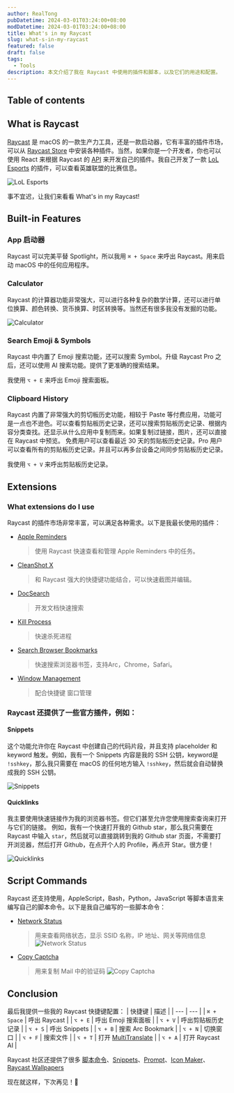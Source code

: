 ```yaml
---
author: RealTong
pubDatetime: 2024-03-01T03:24:00+08:00
modDatetime: 2024-03-01T03:24:00+08:00
title: What's in my Raycast
slug: what-s-in-my-raycast
featured: false
draft: false
tags:
  - Tools
description: 本文介绍了我在 Raycast 中使用的插件和脚本，以及它们的用途和配置。
---
```


## Table of contents

## What is Raycast

[Raycast](https://www.raycast.com/) 是 macOS 的一款生产力工具，还是一款启动器，它有丰富的插件市场，可以从 [Raycast Store](https://www.raycast.com/store) 中安装各种插件。当然，如果你是一个开发者，你也可以使用 React 来根据 Raycast 的 [API](https://developers.raycast.com/) 来开发自己的插件。我自己开发了一款 [LoL Esports](https://github.com/RealTong/lol-esports-for-raycast) 的插件，可以查看英雄联盟的比赛信息。

![LoL Esports](@assets/images/posts/what-in-my-raycast/lol-esports-demo.png)

事不宜迟，让我们来看看 What's in my Raycast!

## Built-in Features

### App 启动器

Raycast 可以完美平替 Spotlight，所以我用 `⌘ + Space` 来呼出 Raycast。用来启动 macOS 中的任何应用程序。

### Calculator

Raycast 的计算器功能非常强大，可以进行各种复杂的数学计算，还可以进行单位换算、颜色转换、货币换算、时区转换等。当然还有很多我没有发掘的功能。

![Calculator](@assets/images/posts/what-in-my-raycast/raycast-calculator.png)

### Search Emoji & Symbols

Raycast 中内置了 Emoji 搜索功能，还可以搜索 Symbol。升级 Raycast Pro 之后，还可以使用 AI 搜索功能。提供了更准确的搜索结果。

我使用 `⌥ + E` 来呼出 Emoji 搜索面板。

### Clipboard History

Raycast 内置了非常强大的剪切板历史功能，相较于 Paste 等付费应用，功能可是一点也不逊色。可以查看剪贴板历史记录，还可以搜索剪贴板历史记录、根据内容分类查找。还显示从什么应用中复制而来。如果复制过链接，图片，还可以直接在 Raycast 中预览。
免费用户可以查看最近 30 天的剪贴板历史记录。Pro 用户可以查看所有的剪贴板历史记录。并且可以再多台设备之间同步剪贴板历史记录。

我使用 `⌥ + V` 来呼出剪贴板历史记录。

## Extensions

### What extensions do I use

Raycast 的插件市场非常丰富，可以满足各种需求。以下是我最长使用的插件：

- [Apple Reminders](https://www.raycast.com/raycast/apple-reminders)
  > 使用 Raycast 快速查看和管理 Apple Reminders 中的任务。
- [CleanShot X](https://www.raycast.com/Aayush9029/cleanshotx)
  > 和 Raycast 强大的快捷键功能结合，可以快速截图并编辑。
- [DocSearch](https://www.raycast.com/raycast/docsearch)
  > 开发文档快速搜索
- [Kill Process](https://www.raycast.com/rolandleth/kill-process)
  > 快速杀死进程
- [Search Browser Bookmarks]()
  > 快速搜索浏览器书签，支持Arc，Chrome，Safari。
- [Window Management]()
  > 配合快捷键 窗口管理

### Raycast 还提供了一些官方插件，例如：

#### Snippets

这个功能允许你在 Raycast 中创建自己的代码片段，并且支持 placeholder 和 keyword 触发。例如，我有一个 Snippets 内容是我的 SSH 公钥，keyword是 `!sshkey`，那么我只需要在 macOS 的任何地方输入 `!sshkey`，然后就会自动替换成我的 SSH 公钥。

![Snippets](@assets/images/posts/what-in-my-raycast/raycast-snippet.png)

#### Quicklinks

我主要使用快速链接作为我的浏览器书签。但它们甚至允许您使用搜索查询来打开与它们的链接。
例如，我有一个快速打开我的 Github star，那么我只需要在 Raycast 中输入 `star`，然后就可以直接跳转到我的 Github star 页面，不需要打开浏览器，然后打开 Github，在点开个人的 Profile，再点开 Star。很方便！

![Quicklinks](@assets/images/posts/what-in-my-raycast/raycast-quicklinks.png)

## Script Commands

Raycast 还支持使用，AppleScript，Bash，Python，JavaScript 等脚本语言来编写自己的脚本命令。以下是我自己编写的一些脚本命令：

- [Network Status](https://gist.github.com/RealTong/6291ee30dc93d59af52e30610845cdf0)

  > 用来查看网络状态，显示 SSID 名称，IP 地址、网关等网络信息
  > ![Network Status](@assets/images/posts/what-in-my-raycast/raycast-network-status.png)

- [Copy Captcha](https://gist.github.com/RealTong/13eb9eeb7a1f5a703f51083a4b15a358)
  > 用来复制 Mail 中的验证码
  > ![Copy Captcha](@assets/images/posts/what-in-my-raycast/raycast-copy-captcha-mail.png)

## Conclusion

最后我提供一些我的 Raycast 快捷键配置：
| 快捷键 | 描述 |
| --- | --- |
| `⌘ + Space` | 呼出 Raycast |
| `⌥ + E` | 呼出 Emoji 搜索面板 |
| `⌥ + V` | 呼出剪贴板历史记录 |
| `⌥ + S` | 呼出 Snippets |
| `⌥ + B` | 搜索 Arc Bookmark |
| `⌥ + N` | 切换窗口 |
| `⌥ + F` | 搜索文件 |
| `⌥ + T` | 打开 [MultiTranslate](https://github.com/antfu/raycast-multi-translate) |
| `⌥ + A` | 打开 Raycast AI |

Raycast 社区还提供了很多 [脚本命令](https://github.com/raycast/script-commands/tree/master/commands#apps)、[Snippets](https://snippets.ray.so/symbols)、[Prompt](https://prompts.ray.so/code)、[Icon Maker](https://icon.ray.so/)、[Raycast Wallpapers](https://www.raycast.com/wallpapers)

现在就这样，下次再见！👋
